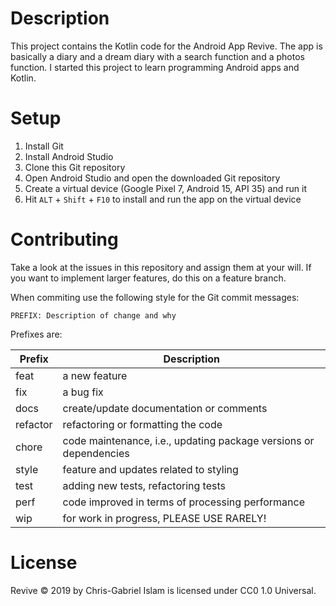 # Description

This project contains the Kotlin code for the Android App Revive. The app is basically a diary and a dream diary with a search function and a photos function.
I started this project to learn programming Android apps and Kotlin. 

# Setup

1. Install Git
2. Install Android Studio
3. Clone this Git repository
4. Open Android Studio and open the downloaded Git repository
5. Create a virtual device (Google Pixel 7, Android 15, API 35) and run it
6. Hit `ALT` + `Shift` + `F10` to install and run the app on the virtual device

# Contributing

Take a look at the issues in this repository and assign them at your will. If you want to implement larger features, do this on a feature branch.

When commiting use the following style for the Git commit messages:

```PREFIX: Description of change and why```

Prefixes are:

| Prefix   | Description |
| -------- | ------- |
| feat  | a new feature  |
| fix |  a bug fix     |
| docs | create/update documentation or comments |
| refactor    |   refactoring or formatting the code |
| chore   | code maintenance, i.e., updating package versions or dependencies    |
| style    |  feature and updates related to styling   |
| test    |  adding new tests, refactoring tests  |
| perf    |  code improved in terms of processing performance  |
| wip | for work in progress, PLEASE USE RARELY! |


# License

Revive © 2019 by Chris-Gabriel Islam is licensed under CC0 1.0 Universal.


